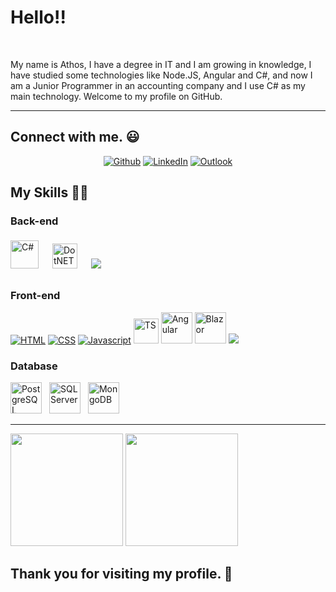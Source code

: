<h1>Hello!!</h1>
  <br>
<p>My name is Athos, I have a degree in IT and I am growing in knowledge, I have studied some technologies like Node.JS, Angular and C#, and now I am a Junior Programmer in an accounting company and I use C# as my main technology. Welcome to my profile on GitHub.</p>

---

## Connect with me. :smiley:

<div align="center">
  <p>
    <a href="https://github.com/AthosSchrapett" target="_blank"><img alt="Github" src="https://img.shields.io/badge/GitHub-%2312100E.svg?&style=for-the-badge&logo=Github&logoColor=white" /></a> 
    <a href="https://www.linkedin.com/in/athos-louzeiro-schrapett/" target="_blank"><img alt="LinkedIn" src="https://img.shields.io/badge/linkedin-%230077B5.svg?&style=for-the-badge&logo=linkedin&logoColor=white" /></a> 
    <a href="mailto:athosschrapett@outlook.com" target="_blank"><img alt="Outlook" src="https://img.shields.io/badge/Microsoft_Outlook-0078D4?style=for-the-badge&logo=microsoft-outlook&logoColor=white" /></a>
  </p>
</div>

<h2>My Skills 🧑‍💻</h2>

<h3>Back-end</h3>
<a style="padding-right:8px;" href="https://docs.microsoft.com/pt-br/dotnet/csharp/" target="_blank"> <img src="https://upload.wikimedia.org/wikipedia/commons/thumb/b/bd/Logo_C_sharp.svg/1820px-Logo_C_sharp.svg.png" alt="C#" height="45" /></a>
<a style="padding-right:8px;" href="https://dotnet.microsoft.com/en-us/" target="_blank"> <img style="margin: 10px" src="https://upload.wikimedia.org/wikipedia/commons/thumb/e/ee/.NET_Core_Logo.svg/1200px-.NET_Core_Logo.svg.png" alt="DotNET" height="40" /></a> 
<a style="padding-right:8px;" href="https://nodejs.org" target="_blank"> <img src="https://img.icons8.com/color/48/000000/nodejs.png"/></a>

<br>

<h3>Front-end</h3>

<a href="https://www.w3.org/html/" target="_blank"> <img src="https://img.icons8.com/color/48/000000/html-5.png" alt="HTML"/></a> 
<a href="https://www.w3schools.com/css/" target="_blank"> <img src="https://img.icons8.com/color/48/000000/css3.png" alt="CSS"/></a>
<a href="https://developer.mozilla.org/en-US/docs/Web/JavaScript" target="_blank"><img src="https://img.icons8.com/color/48/000000/javascript.png" alt="Javascript"></a>
<a href="https://www.typescriptlang.org/" target="_blank"> <img height="40" src="https://upload.wikimedia.org/wikipedia/commons/thumb/4/4c/Typescript_logo_2020.svg/1200px-Typescript_logo_2020.svg.png" alt="TS"/></a>
<a href="https://angular.io/start" target="_blank"> <img src="https://upload.wikimedia.org/wikipedia/commons/thumb/c/cf/Angular_full_color_logo.svg/2048px-Angular_full_color_logo.svg.png" alt="Angular" height="50"/></a>
<a href="https://dotnet.microsoft.com/en-us/apps/aspnet/web-apps/blazor" target="_blank"> <img src="https://upload.wikimedia.org/wikipedia/commons/thumb/d/d0/Blazor.png/800px-Blazor.png" alt="Blazor" height="50"/></a> 
<a href="https://getbootstrap.com" target="_blank"> <img src="https://img.icons8.com/color/48/000000/bootstrap.png"/></a>

<h3>Database</h3>
<a style="padding-right:8px;" href="https://www.postgresql.org/" target="_blank"> <img src="https://upload.wikimedia.org/wikipedia/commons/thumb/2/29/Postgresql_elephant.svg/1985px-Postgresql_elephant.svg.png" height="50" alt="PostgreSQL"/></a>
<a style="padding-right:8px;" href="https://www.microsoft.com/pt-br/sql-server" target="_blank"> <img src="https://logodownload.org/wp-content/uploads/2016/10/Microsoft-SQL-Server-Logo-1.png" height="50" alt="SQLServer"/></a>
<a style="padding-right:8px;" href="https://www.mongodb.com/" target="_blank"> <img src="https://webimages.mongodb.com/_com_assets/cms/kuyjf3vea2hg34taa-horizontal_default_slate_blue.svg?auto=format%252Ccompress" height="50" alt="MongoDB"/></a>

<hr>

<div>
    <img height="180em" src="https://github-readme-stats.vercel.app/api?username=AthosSchrapett&show_icons=true&theme=dracula" />
    <img height="180em" src="https://github-readme-stats.vercel.app/api/top-langs/?username=AthosSchrapett&theme=dracula&layout=compact" />
</div>

## Thank you for visiting my profile. :gem:
